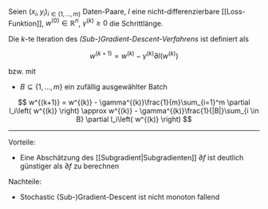 Seien $(x_i, y_i)_{i \in \{ 1, \dots, m \}}$ Daten-Paare, $l$ eine nicht-differenzierbare [[Loss-Funktion]], $w^{(0)} \in \mathbb{R}^n$, $\gamma^{(k)} \ge 0$ die Schrittlänge.

Die $k$-te Iteration des *(Sub-)Gradient-Descent-Verfahrens* ist definiert als

$$
	w^{(k+1)} = w^{(k)} - \gamma^{(k)}\partial l\left( w^{(k)} \right)
$$

bzw. mit
- $B \subseteq \{ 1, \dots, m \}$ ein zufällig ausgewählter Batch

$$
	w^{(k+1)} = w^{(k)} - \gamma^{(k)}\frac{1}{m}\sum_{i=1}^m \partial l_i\left( w^{(k)} \right) \approx w^{(k)} - \gamma^{(k)}\frac{1}{|B|}\sum_{i \in B} \partial l_i\left( w^{(k)} \right)
$$

---

Vorteile:
- Eine Abschätzung des [[Subgradient|Subgradienten]] $\partial f$ ist deutlich günstiger als $\partial f$ zu berechnen

Nachteile:
- Stochastic (Sub-)Gradient-Descent ist nicht monoton fallend